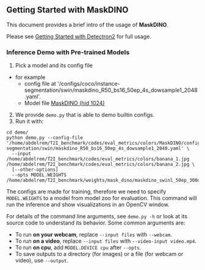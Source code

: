 ## Getting Started with MaskDINO

This document provides a brief intro of the usage of **MaskDINO**.

Please see [Getting Started with Detectron2](https://github.com/facebookresearch/detectron2/blob/master/GETTING_STARTED.md) for full usage.


### Inference Demo with Pre-trained Models

1. Pick a model and its config file
- for example
   - config file at '/configs/coco/instance-segmentation/swin/maskdino_R50_bs16_50ep_4s_dowsample1_2048.yaml'.
   - Model file [MaskDINO (hid 1024) ](https://github.com/IDEA-Research/detrex-storage/releases/download/maskdino-v0.1.0/maskdino_r50_50ep_300q_hid1024_3sd1_instance_maskenhanced_mask46.1ap_box51.5ap.pth)
2. We provide `demo.py` that is able to demo builtin configs. 
3. Run it with:
```
cd demo/
python demo.py --config-file '/home/abdelrem/T2I_benchmark/codes/eval_metrics/colors/MaskDINO/configs/coco/instance-segmentation/swin/maskdino_R50_bs16_50ep_4s_dowsample1_2048.yaml' \
  --input /home/abdelrem/T2I_benchmark/codes/eval_metrics/colors/banana_1.jpg /home/abdelrem/T2I_benchmark/codes/eval_metrics/colors/banana_2.jpg \
  [--other-options]
  --opts MODEL.WEIGHTS /home/abdelrem/T2I_benchmark/weights/mask_dino/maskdino_swinl_50ep_300q_hid2048_3sd1_instance_maskenhanced_mask52.3ap_box59.pth
```
The configs are made for training, therefore we need to specify `MODEL.WEIGHTS` to a model from model zoo for evaluation.
This command will run the inference and show visualizations in an OpenCV window.

For details of the command line arguments, see `demo.py -h` or look at its source code
to understand its behavior. Some common arguments are:
* To run __on your webcam__, replace `--input files` with `--webcam`.
* To run __on a video__, replace `--input files` with `--video-input video.mp4`.
* To run __on cpu__, add `MODEL.DEVICE cpu` after `--opts`.
* To save outputs to a directory (for images) or a file (for webcam or video), use `--output`.


